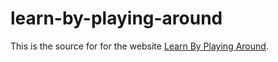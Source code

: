 learn-by-playing-around
=======================
This is the source for for the website [Learn By Playing Around](http://www.learnbyplayingaround.com).
